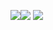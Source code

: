  <img src="https://github-readme-stats.vercel.app/api/top-langs/?username=MozartSoares&layout=compact&langs_count=7&theme=onedark"/><img src="https://github-readme-stats.vercel.app/api?username=MozartSoares&show_icons=true&theme=onedark"> 
<img src="https://github-readme-streak-stats.herokuapp.com/?user=MozartSoares&theme=onedark">


